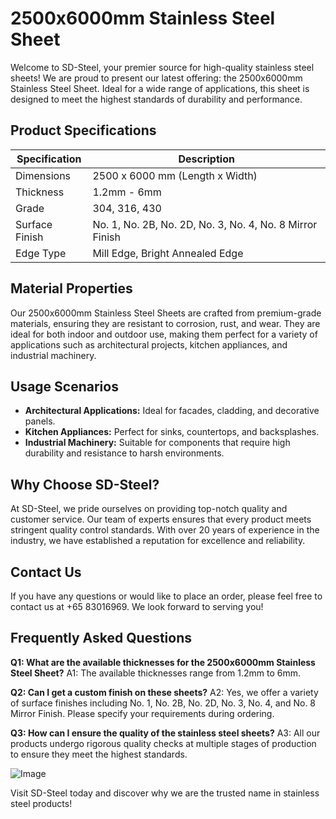 # 2500x6000mm Stainless Steel Sheet

Welcome to SD-Steel, your premier source for high-quality stainless steel sheets! We are proud to present our latest offering: the 2500x6000mm Stainless Steel Sheet. Ideal for a wide range of applications, this sheet is designed to meet the highest standards of durability and performance.

## Product Specifications

| Specification | Description |
|---------------|-------------|
| Dimensions    | 2500 x 6000 mm (Length x Width) |
| Thickness     | 1.2mm - 6mm |
| Grade         | 304, 316, 430 |
| Surface Finish| No. 1, No. 2B, No. 2D, No. 3, No. 4, No. 8 Mirror Finish |
| Edge Type     | Mill Edge, Bright Annealed Edge |

## Material Properties

Our 2500x6000mm Stainless Steel Sheets are crafted from premium-grade materials, ensuring they are resistant to corrosion, rust, and wear. They are ideal for both indoor and outdoor use, making them perfect for a variety of applications such as architectural projects, kitchen appliances, and industrial machinery.

## Usage Scenarios

- **Architectural Applications:** Ideal for facades, cladding, and decorative panels.
- **Kitchen Appliances:** Perfect for sinks, countertops, and backsplashes.
- **Industrial Machinery:** Suitable for components that require high durability and resistance to harsh environments.

## Why Choose SD-Steel?

At SD-Steel, we pride ourselves on providing top-notch quality and customer service. Our team of experts ensures that every product meets stringent quality control standards. With over 20 years of experience in the industry, we have established a reputation for excellence and reliability.

## Contact Us

If you have any questions or would like to place an order, please feel free to contact us at +65 83016969. We look forward to serving you!

## Frequently Asked Questions

**Q1: What are the available thicknesses for the 2500x6000mm Stainless Steel Sheet?**
A1: The available thicknesses range from 1.2mm to 6mm.

**Q2: Can I get a custom finish on these sheets?**
A2: Yes, we offer a variety of surface finishes including No. 1, No. 2B, No. 2D, No. 3, No. 4, and No. 8 Mirror Finish. Please specify your requirements during ordering.

**Q3: How can I ensure the quality of the stainless steel sheets?**
A3: All our products undergo rigorous quality checks at multiple stages of production to ensure they meet the highest standards.

![Image](https://github.com/user-attachments/assets/2567258e-e124-4816-932d-1809bd27ef0b)

Visit SD-Steel today and discover why we are the trusted name in stainless steel products!